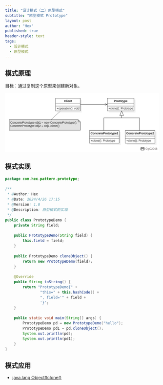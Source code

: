```yaml
---
title: "设计模式（二）原型模式"
subtitle: "原型模式 Prototype"
layout: post
author: "Hex"
published: true
header-style: text
tags:
  - 设计模式
  - 原型模式
---
```


## 模式原理

目标：通过复制这个原型来创建新对象。

![](../img/in-post/原型模式.png)

## 模式实现

```java
package com.hex.pattern.prototype;

/**
 * @Author: Hex
 * @Date: 2024/4/26 17:15
 * @Version: 1.0
 * @Description: 原型模式的实现
 */
public class PrototypeDemo {
    private String field;

    public PrototypeDemo(String field) {
        this.field = field;
    }

    public PrototypeDemo cloneObject() {
        return new PrototypeDemo(field);
    }

    @Override
    public String toString() {
        return "PrototypeDemo{" +
                "this=" + this.hashCode() +
                ", field='" + field +
                '}';
    }

    public static void main(String[] args) {
        PrototypeDemo pd = new PrototypeDemo("hello");
        PrototypeDemo pd1 = pd.cloneObject();
        System.out.println(pd);
        System.out.println(pd1);
    }
}
```

## 模式应用

- [java.lang.Object#clone()](http://docs.oracle.com/javase/8/docs/api/java/lang/Object.html#clone%28%29)